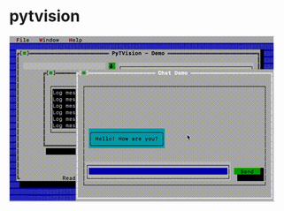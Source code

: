 # pytvision

![pytvision](https://github.com/Erickrus/pytvision/blob/main/pytvision.gif?raw=true)


